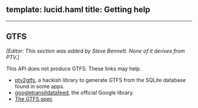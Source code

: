 template: lucid.haml
title: Getting help
---
---
## GTFS
*[Editor: This section was added by Steve Bennett. None of it derives from PTV.]*

This API does not produce GTFS. These links may help.

* [ptv2gtfs](https://github.com/andybotting/ptv2gtfs), a hackish library to generate GTFS from the SQLite database found in some apps.
* [googletransitdatafeed](https://code.google.com/p/googletransitdatafeed/), the official Google library.
* [The GTFS spec](http://www.appropedia.org/General_Transit_Feed_Specification)